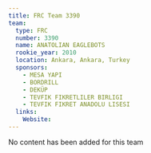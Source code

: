 ```yaml
---
title: FRC Team 3390
team:
  type: FRC
  number: 3390
  name: ANATOLIAN EAGLEBOTS
  rookie_year: 2010
  location: Ankara, Ankara, Turkey
  sponsors:
    - MESA YAPI
    - BORDRILL
    - DEKÜP
    - TEVFIK FIKRETLILER BIRLIGI
    - TEVFIK FIKRET ANADOLU LISESI
  links:
    Website: 
---
```

No content has been added for this team